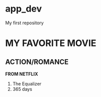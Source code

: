 # app_dev
My first repository
# MY FAVORITE MOVIE
## ACTION/ROMANCE

**FROM NETFLIX**
1. The Equalizer
2. 365 days

